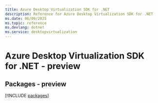 ```yaml
---
title: Azure Desktop Virtualization SDK for .NET
description: Reference for Azure Desktop Virtualization SDK for .NET
ms.date: 06/09/2025
ms.topic: reference
ms.devlang: dotnet
ms.service: desktopvirtualization
---
```

# Azure Desktop Virtualization SDK for .NET - preview
## Packages - preview
[!INCLUDE [packages](desktop-virtualization-index.md)]
